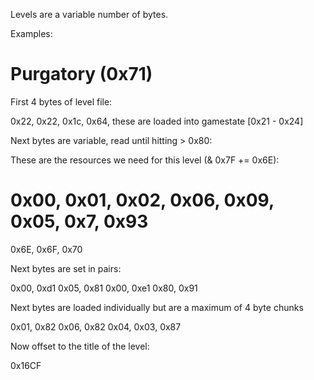 Levels are a variable number of bytes.

Examples:

Purgatory (0x71)
================

First 4 bytes of level file:

0x22, 0x22, 0x1c, 0x64, these are loaded into gamestate [0x21 - 0x24]

Next bytes are variable, read until hitting >  0x80:

These are the resources we need for this level (& 0x7F += 0x6E):

0x00, 0x01, 0x02, 0x06, 0x09, 0x05, 0x7, 0x93
=============================================
0x6E, 0x6F, 0x70

Next bytes are set in pairs:

0x00, 0xd1
0x05, 0x81
0x00, 0xe1
0x80, 0x91

Next bytes are loaded individually but are a maximum of 4 byte chunks

0x01, 0x82
0x06, 0x82
0x04, 0x03, 0x87

Now offset to the title of the level:

0x16CF
